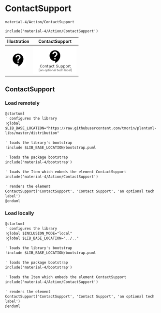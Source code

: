 # ContactSupport


```text
material-4/Action/ContactSupport
```

```text
include('material-4/Action/ContactSupport')
```



| Illustration | ContactSupport |
| :---: | :---: |
| ![illustration for Illustration](../../material-4/Action/ContactSupport.png) | ![illustration for ContactSupport](../../material-4/Action/ContactSupport.Local.png) |




## ContactSupport

### Load remotely
```plantuml
@startuml
' configures the library
!global $LIB_BASE_LOCATION="https://raw.githubusercontent.com/tmorin/plantuml-libs/master/distribution"

' loads the library's bootstrap
!include $LIB_BASE_LOCATION/bootstrap.puml

' loads the package bootstrap
include('material-4/bootstrap')

' loads the Item which embeds the element ContactSupport
include('material-4/Action/ContactSupport')

' renders the element
ContactSupport('ContactSupport', 'Contact Support', 'an optional tech label')
@enduml
```

### Load locally
```plantuml
@startuml
' configures the library
!global $INCLUSION_MODE="local"
!global $LIB_BASE_LOCATION="../.."

' loads the library's bootstrap
!include $LIB_BASE_LOCATION/bootstrap.puml

' loads the package bootstrap
include('material-4/bootstrap')

' loads the Item which embeds the element ContactSupport
include('material-4/Action/ContactSupport')

' renders the element
ContactSupport('ContactSupport', 'Contact Support', 'an optional tech label')
@enduml
```

